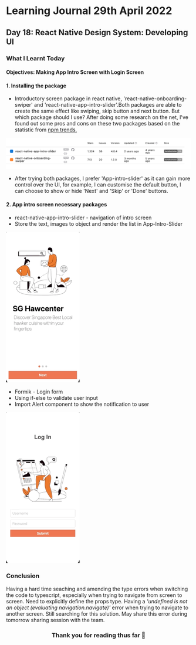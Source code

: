 <h1>Learning Journal 29th April 2022</h1>
<h2>Day 18: React Native Design System: Developing UI</h2>
<h3>What I Learnt Today</h3>
<h4>Objectives: Making App Intro Screen with Login Screen</h4>
<h4>1. Installing the package</h4>
<ul>
  <li>Introductory screen package in react native, 'react-native-onboarding-swiper' and 'react-native-app-intro-slider'.Both packages are able to create the same effect like swiping, skip button and next button. But which package should I use? After doing some research on the net, I've found out some pros and cons on these two packages based on the statistic from <a href="https://www.npmtrends.com/react-native-app-intro-slider-vs-react-native-onboarding-swiper">npm trends.</a></li>  
</ul>
<img src="https://github.com/janson-gan/react-native-training/blob/main/images/Screenshot%202022-04-29%20at%203.42.16%20PM.png" width="800" />
<ul>
  <li>After trying both packages, I prefer 'App-intro-slider' as it can gain more control over the UI, for example, I can customise the default button, I can choose to show or hide 'Next' and 'Skip' or 'Done' buttons.</li>
</ul>
<h4>2. App intro screen necessary packages</h4>
<ul>
  <li>react-native-app-intro-slider - navigation of intro screen</li>
  <li>Store the text, images to object and render the list in App-Intro-Slider</li>
</ul>
<img src="https://github.com/janson-gan/react-native-training/blob/main/images/May-04-2022%2011-51-48.gif" width="200" />
<ul>
  <li>Formik - Login form</li>
  <li>Using if-else to validate user input</li>
  <li>Import Alert component to show the notification to user</li>
</ul>
<img src="https://github.com/janson-gan/react-native-training/blob/main/images/May-04-2022%2011-53-09.gif" width="200" />

<h3>Conclusion</h3>
<p>
  Having a hard time seaching and amending the type errors when switching the code to typescript, especially when trying to navigate from screen to screen. Need to explicitly define the props type. Having a <em>'undefined is not an object (evaluating navigation.navigate)'</em>  error when trying to navigate to another screen. Still searching for this solution. May share this error during tomorrow sharing session with the team.
</p>

<h3 align="center">Thank you for reading thus far &#128157</h3>
